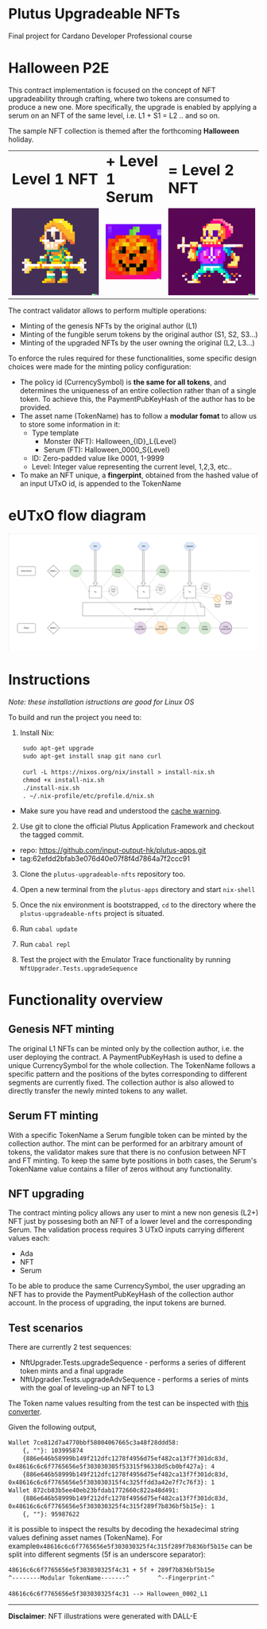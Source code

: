 # Plutus Upgradeable NFTs
Final project for Cardano Developer Professional course

# Halloween P2E
This contract implementation is focused on the concept of NFT upgradeability through crafting, where two tokens are consumed to produce a new one.
More specifically, the upgrade is enabled by applying a serum on an NFT of the same level, i.e. L1 + S1 = L2 .. and so on.

The sample NFT collection is themed after the forthcoming **Halloween** holiday.

<table border="0">
 <tr>
    <td><b style="font-size:30px">Level 1 NFT</b></td>
    <td><b style="font-size:30px">+ Level 1 Serum</b></td>
   <td><b style="font-size:30px">= Level 2 NFT</b></td>
 </tr>
 <tr>
    <td><img src="https://github.com/zakhard90/plutus-upgradeable-nfts/blob/main/SkeletonWarrior_L1.png"></td>
    <td><img width="250px" height="auto" src="https://github.com/zakhard90/plutus-upgradeable-nfts/blob/main/SerumToken.png"></td>
    <td><img src="https://github.com/zakhard90/plutus-upgradeable-nfts/blob/main/SkeletonWarrior_L2.png"></td>
 </tr>
</table>

The contract validator allows to perform multiple operations:
 - Minting of the genesis NFTs by the original author (L1)
 - Minting of the fungible serum tokens by the original author (S1, S2, S3...)
 - Minting of the upgraded NFTs by the user owning the original (L2, L3...)

To enforce the rules required for these functionalities, some specific design choices were made for the minting policy configuration:
- The policy id (CurrencySymbol) is **the same for all tokens**, and determines the uniqueness of an entire collection rather than of a single token. To achieve this, the PaymentPubKeyHash of the author has to be provided.
- The asset name (TokenName) has to follow a **modular fomat** to allow us to store some information in it: 
  - Type template
    - Monster (NFT): Halloween_{ID}_L{Level}
    - Serum (FT):    Halloween_0000_S{Level}
  - ID: Zero-padded value like 0001, 1-9999
  - Level: Integer value representing the current level, 1,2,3, etc..
- To make an NFT unique, a **fingerpint**, obtained from the hashed value of an input UTxO id, is appended to the TokenName

# eUTxO flow diagram
![Visual representation of the UTxO flow](https://github.com/zakhard90/plutus-upgradeable-nfts/blob/main/NftUpgrader.png)

# Instructions

*Note: these installation istructions are good for Linux OS*

To build and run the project you need to:

1. Install Nix:

``` sudo apt-get update
    sudo apt-get upgrade
    sudo apt-get install snap git nano curl
       
    curl -L https://nixos.org/nix/install > install-nix.sh
    chmod +x install-nix.sh
    ./install-nix.sh
    . ~/.nix-profile/etc/profile.d/nix.sh 
```         
 
- Make sure you have read and understood the [cache warning](https://github.com/input-output-hk/plutus-apps#cache-warning).  

2. Use git to clone the official Plutus Application Framework and checkout the tagged commit.
  - repo: https://github.com/input-output-hk/plutus-apps.git
  - tag:62efdd2bfab3e076d40e07f8f4d7864a7f2ccc91

3. Clone the `plutus-upgradeable-nfts` repository too.

4. Open a new terminal from the `plutus-apps` directory and start `nix-shell`

5. Once the nix environment is bootstrapped, `cd` to the directory where the `plutus-upgradeable-nfts` project is situated.

6. Run `cabal update`

7. Run `cabal repl`

8. Test the project with the Emulator Trace functionality by running `NftUpgrader.Tests.upgradeSequence`

# Functionality overview

## Genesis NFT minting
The original L1 NFTs can be minted only by the collection author, i.e. the user deploying the contract. A PaymentPubKeyHash is used to define a unique CurrencySymbol for the whole collection. The TokenName follows a specific pattern and the positions of the bytes corresponding to different segments are currently fixed. The collection author is also allowed to directly transfer the newly minted tokens to any wallet.

## Serum FT minting
With a specific TokenName a Serum fungible token can be minted by the collection author. The mint can be performed for an arbitrary amount of tokens, the validator makes sure that there is no confusion between NFT and FT minting. To keep the same byte positions in both cases, the Serum's TokenName value contains a filler of zeros without any functionality.

## NFT upgrading
The contract minting policy allows any user to mint a new non genesis (L2+) NFT just by possesing both an NFT of a lower level and the corresponding Serum. The validation process requires 3 UTxO inputs carrying different values each:
- Ada
- NFT
- Serum

To be able to produce the same CurrencySymbol, the user upgrading an NFT has to provide the PaymentPubKeyHash of the collection author account. In the process of upgrading, the input tokens are burned.

## Test scenarios
There are currently 2 test sequences:
- NftUpgrader.Tests.upgradeSequence - performs a series of different token mints and a final upgrade
- NftUpgrader.Tests.upgradeAdvSequence - performs a series of mints with the goal of leveling-up an NFT to L3

The Token name values resulting from the test can be inspected with [this converter](https://dencode.com/en/string/hex).

Given the following output,

```
Wallet 7ce812d7a4770bbf58004067665c3a48f28ddd58: 
    {, ""}: 103995874
    {886e646b58999b149f212dfc1278f4956d75ef482ca13f7f301dc83d, 0x48616c6c6f7765656e5f303030305f53315f96338d5cb0bf427a}: 4
    {886e646b58999b149f212dfc1278f4956d75ef482ca13f7f301dc83d, 0x48616c6c6f7765656e5f303030315f4c325ffdd3a42e7f7c76f3}: 1
Wallet 872cb83b5ee40eb23bfdab1772660c822a48d491: 
    {886e646b58999b149f212dfc1278f4956d75ef482ca13f7f301dc83d, 0x48616c6c6f7765656e5f303030325f4c315f289f7b836bf5b15e}: 1
    {, ""}: 95987622
```
it is possible to inspect the results by decoding the hexadecimal string values defining asset names (TokenName).
For example`0x48616c6c6f7765656e5f303030325f4c315f289f7b836bf5b15e` can be split into different segments (5f is an underscore separator):

```
48616c6c6f7765656e5f303030325f4c31 + 5f + 289f7b836bf5b15e
^--------Modular TokenName-------^        ^--Fingerprint-^

48616c6c6f7765656e5f303030325f4c31 --> Halloween_0002_L1
```

---

**Disclaimer**: NFT illustrations were generated with DALL-E
